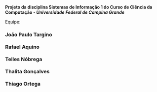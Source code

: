 **Projeto da disciplina Sistemas de Informação 1  do Curso de Ciência da Computação - _Universidade Federal de Campina Grande_**


Equipe:

<h3>João Paulo Targino<br>
<br>
Rafael Aquino<br>
<br>
Telles Nóbrega<br>
<br>
Thalita Gonçalves<br>
<br>
Thiago Ortega<br>
</h3>
